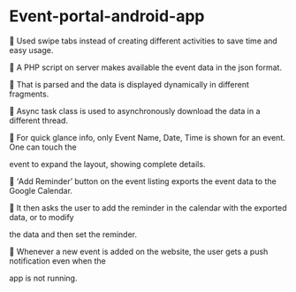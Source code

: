 # Event-portal-android-app

 Used swipe tabs instead of creating different activities to save time and easy usage.

 A PHP script on server makes available the event data in the json format.

 That is parsed and the data is displayed dynamically in different fragments.

 Async task class is used to asynchronously download the data in a different thread.

 For quick glance info, only Event Name, Date, Time is shown for an event. One can touch the 

event to expand the layout, showing complete details. 

 ‘Add Reminder’ button on the event listing exports the event data to the Google Calendar.

 It then asks the user to add the reminder in the calendar with the exported data, or to modify 

the data and then set the reminder.

 Whenever a new event is added on the website, the user gets a push notification even when the 

app is not running.
